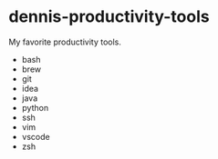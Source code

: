 # dennis-productivity-tools
My favorite productivity tools.

- bash
- brew
- git
- idea
- java
- python
- ssh
- vim
- vscode
- zsh
